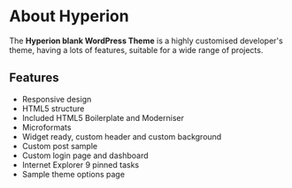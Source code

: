 # About Hyperion

The **Hyperion blank WordPress Theme**  is a highly customised developer's theme, having a lots of features, suitable for a wide range of projects. 

## Features

* Responsive design
* HTML5 structure
* Included HTML5 Boilerplate and Moderniser
* Microformats
* Widget ready, custom header and custom background
* Custom post sample
* Custom login page and dashboard
* Internet Explorer 9 pinned tasks
* Sample theme options page